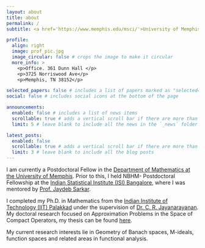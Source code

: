 ```yaml
---
layout: about
title: about
permalink: /
subtitle: <a href='https://www.memphis.edu/msci/'>University of Memphis</a>. sreejithsiju5@gmail.com.

profile:
  align: right
  image: prof_pic.jpg
  image_circular: false # crops the image to make it circular
  more_info: >
    <p>Office. 361 Dunn Hall </p>
    <p>3725 Norriswood Ave</p>
    <p>Memphis, TN 38152</p>

selected_papers: false # includes a list of papers marked as "selected={true}"
social: false # includes social icons at the bottom of the page

announcements:
  enabled: false # includes a list of news items
  scrollable: true # adds a vertical scroll bar if there are more than 3 news items
  limit: 5 # leave blank to include all the news in the `_news` folder

latest_posts:
  enabled: false
  scrollable: true # adds a vertical scroll bar if there are more than 3 new posts items
  limit: 3 # leave blank to include all the blog posts
---
```


I am currently a Postdoctoral Fellow in the <a href='https://www.memphis.edu/msci/'>Department of Mathematics at the University of Memphis</a>. Prior to this, I held  NBHM- Postdoctoral Fellowship at the  <a href='https://www.isibang.ac.in/~statmath/'>Indian Statistical Institute (ISI) Bangalore</a>, where I was mentored by <a href='https://www.isibang.ac.in/~jay/'>Prof. Jaydeb Sarkar</a>.

I completed my Ph.D. in Mathematics from the <a href='https://iitpkd.ac.in/mathematics'>Indian Institute of Technology (IIT) Palakkad</a> under the supervision of <a href='https://iitpkd.ac.in/people/crjayan'>Dr. C. R. Jayanarayanan</a>. My doctoral research focused on Approximation Problems in the Space of Compact Operators, my thesis can be found <a href=''>here</a>. 

My current research interests lie in Geometry of Banach spaces, M-ideals, function spaces and related areas in functional analysis.
